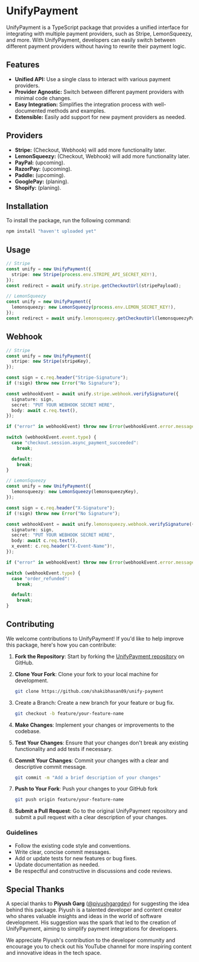 # UnifyPayment

UnifyPayment is a TypeScript package that provides a unified interface for integrating with multiple payment providers, such as Stripe, LemonSqueezy, and more. With UnifyPayment, developers can easily switch between different payment providers without having to rewrite their payment logic.

## Features

- **Unified API:** Use a single class to interact with various payment providers.
- **Provider Agnostic:** Switch between different payment providers with minimal code changes.
- **Easy Integration:** Simplifies the integration process with well-documented methods and examples.
- **Extensible:** Easily add support for new payment providers as needed.

## Providers

- **Stripe:** (Checkout, Webhook) will add more functionality later.
- **LemonSqueezy:** (Checkout, Webhook) will add more functionality later.
- **PayPal:** (upcoming).
- **RazorPay:** (upcoming).
- **Paddle:** (upcoming).
- **GooglePay:** (planing).
- **Shopify:** (planing).

## Installation

To install the package, run the following command:

```bash
npm install "haven't uploaded yet"
```

## Usage

```typescript
// Stripe
const unify = new UnifyPayment({
  stripe: new Stripe(process.env.STRIPE_API_SECRET_KEY!),
});
const redirect = await unify.stripe.getCheckoutUrl(stripePayload);

// LemonSqueezy
const unify = new UnifyPayment({
  lemonsqueezy: new LemonSqueezy(process.env.LEMON_SECRET_KEY!),
});
const redirect = await unify.lemonsqueezy.getCheckoutUrl(lemonsqueezyPayload);
```

## Webhook

```typescript
// Stripe
const unify = new UnifyPayment({
  stripe: new Stripe(stripeKey),
});

const sign = c.req.header("Stripe-Signature");
if (!sign) throw new Error("No Signature");

const webhookEvent = await unify.stripe.webhook.verifySignature({
  signature: sign,
  secret: "PUT YOUR WEBHOOK SECRET HERE",
  body: await c.req.text(),
});

if ("error" in webhookEvent) throw new Error(webhookEvent.error.message);

switch (webhookEvent.event.type) {
  case "checkout.session.async_payment_succeeded":
    break;

  default:
    break;
}

// LemonSqueezy
const unify = new UnifyPayment({
  lemonsqueezy: new LemonSqueezy(lemonsqueezyKey),
});

const sign = c.req.header("X-Signature");
if (!sign) throw new Error("No Signature");

const webhookEvent = await unify.lemonsqueezy.webhook.verifySignature({
  signature: sign,
  secret: "PUT YOUR WEBHOOK SECRET HERE",
  body: await c.req.text(),
  x_event: c.req.header("X-Event-Name")!,
});

if ("error" in webhookEvent) throw new Error(webhookEvent.error.message);

switch (webhookEvent.type) {
  case "order_refunded":
    break;

  default:
    break;
}
```

## Contributing

We welcome contributions to UnifyPayment! If you'd like to help improve this package, here's how you can contribute:

1. **Fork the Repository**: Start by forking the [UnifyPayment repository](https://github.com/shakibhasan09/unify-payment) on GitHub.

2. **Clone Your Fork**: Clone your fork to your local machine for development.

   ```bash
   git clone https://github.com/shakibhasan09/unify-payment
   ```

3. Create a Branch: Create a new branch for your feature or bug fix.

   ```bash
   git checkout -b feature/your-feature-name
   ```

4. **Make Changes**: Implement your changes or improvements to the codebase.
5. **Test Your Changes**: Ensure that your changes don't break any existing functionality and add tests if necessary.
6. **Commit Your Changes**: Commit your changes with a clear and descriptive commit message.
   ```bash
   git commit -m "Add a brief description of your changes"
   ```
7. **Push to Your Fork**: Push your changes to your GitHub fork
   ```bash
   git push origin feature/your-feature-name
   ```
8. **Submit a Pull Request**: Go to the original UnifyPayment repository and submit a pull request with a clear description of your changes.

### Guidelines

- Follow the existing code style and conventions.
- Write clear, concise commit messages.
- Add or update tests for new features or bug fixes.
- Update documentation as needed.
- Be respectful and constructive in discussions and code reviews.

## Special Thanks

A special thanks to **Piyush Garg** ([@piyushgargdev](https://www.youtube.com/@piyushgargdev)) for suggesting the idea behind this package. Piyush is a talented developer and content creator who shares valuable insights and ideas in the world of software development. His suggestion was the spark that led to the creation of UnifyPayment, aiming to simplify payment integrations for developers.

We appreciate Piyush's contribution to the developer community and encourage you to check out his YouTube channel for more inspiring content and innovative ideas in the tech space.
